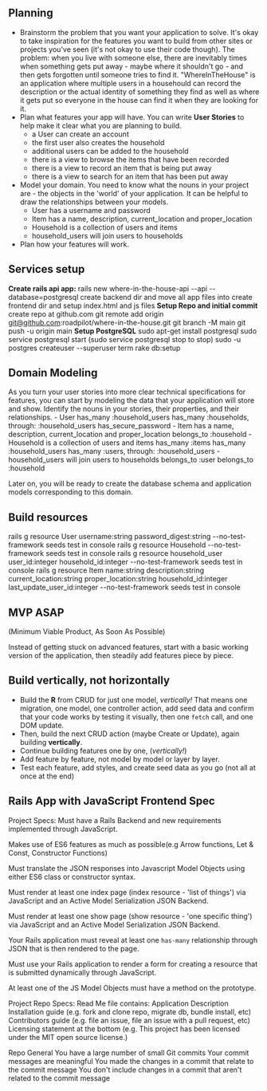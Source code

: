 ## Planning

- Brainstorm the problem that you want your application to solve. It's okay to take inspiration for the features you want to build from other sites or projects you've seen (it's not okay to use their code though).
    The problem: when you live with someone else, there are inevitably times when something gets put away - maybe where it shouldn't go - and then gets forgotten until someone tries to find it.  "WhereInTheHouse" is an application where multiple users in a househould can record the description or the actual identity of something they find as well as where it gets put so everyone in the house can find it when they are looking for it.
- Plan what features your app will have. You can write **User Stories** to help make it clear what you are planning to build.
    - a User can create an account
    - the first user also creates the household
    - additional users can be added to the household
    - there is a view to browse the items that have been recorded
    - there is a view to record an item that is being put away
    - there is a view to search for an item that has been put away
- Model your domain. You need to know what the nouns in your project are - the objects in the 'world' of your application. It can be helpful to draw the relationships between your models.
    - User has a username and password
    - Item has a name, description, current_location and proper_location
    - Household is a collection of users and items 
    - household_users will join users to households
- Plan how your features will work.

## Services setup
**Create rails api app:**
    rails new where-in-the-house-api --api --database=postgresql
    create backend dir and move all app files into
    create frontend dir and setup index.html and js files
**Setup Repo and initial commit**
    create repo at github.com
    git remote add origin git@github.com:roadpilot/where-in-the-house.git
    git branch -M main
    git push -u origin main
**Setup PostgreSQL**
    sudo apt-get install postgresql
    sudo service postgresql start (sudo service postgresql stop to stop)
    sudo -u postgres createuser --superuser term
    rake db:setup

## Domain Modeling

As you turn your user stories into more clear technical specifications for features, you can start by modeling the data that your application will store and show. Identify the nouns in your stories, their properties, and their relationships.
    - User
        has_many :household_users
        has_many :households, through: :household_users
        has_secure_password
    - Item has a name, description, current_location and proper_location
        belongs_to :household
    - Household is a collection of users and items
        has_many :items 
        has_many :household_users
        has_many :users, through: :household_users
    - household_users will join users to households
        belongs_to :user
        belongs_to :household

Later on, you will be ready to create the database schema and application models corresponding to this domain.

## Build resources
rails g resource User username:string password_digest:string --no-test-framework
    seeds
    test in console
rails g resource Household --no-test-framework
    seeds
    test in console
rails g resource household_user user_id:integer household_id:integer --no-test-framework
    seeds
    test in console
rails g resource Item name:string description:string current_location:string proper_location:string household_id:integer last_update_user_id:integer --no-test-framework
    seeds
    test in console


## MVP ASAP
(Minimum Viable Product, As Soon As Possible)

Instead of getting stuck on advanced features, start with a basic working version of the application, then steadily add features piece by piece.

## Build vertically, not horizontally

- Build the **R** from CRUD for just one model, _vertically!_ That means one migration, one model, one controller action, add seed data and confirm that your code works by testing it visually, then one `fetch` call, and one DOM update. 
- Then, build the next CRUD action (maybe Create or Update), again building **vertically**.
- Continue building features one by one, (_vertically!_)
- Add feature by feature, not model by model or layer by layer.
- Test each feature, add styles, and create seed data as you go (not all at once at the end)


## Rails App with JavaScript Frontend Spec

Project Specs:
Must have a Rails Backend and new requirements implemented through JavaScript.

Makes use of ES6 features as much as possible(e.g Arrow functions, Let & Const, Constructor Functions)

Must translate the JSON responses into Javascript Model Objects using either ES6 class or constructor syntax. 

Must render at least one index page (index resource - 'list of things') via JavaScript and an Active Model Serialization JSON Backend.

Must render at least one show page (show resource - 'one specific thing') via JavaScript and an Active Model Serialization JSON Backend.

Your Rails application must reveal at least one `has-many` relationship through JSON that is then rendered to the page.

Must use your Rails application to render a form for creating a resource that is submitted dynamically through JavaScript.

At least one of the JS Model Objects must have a method on the prototype.

Project Repo Specs:
Read Me file contains:
    Application Description
    Installation guide (e.g. fork and clone repo, migrate db, bundle install, etc)
    Contributors guide (e.g. file an issue, file an issue with a pull request, etc)
    Licensing statement at the bottom (e.g. This project has been licensed under the MIT open source license.)

Repo General
    You have a large number of small Git commits
    Your commit messages are meaningful
    You made the changes in a commit that relate to the commit message
    You don't include changes in a commit that aren't related to the commit message
